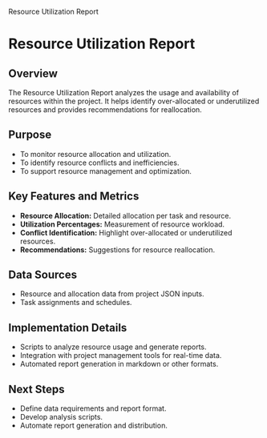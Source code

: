 Resource Utilization Report



# Resource Utilization Report

## Overview

The Resource Utilization Report analyzes the usage and availability of resources within the project. It helps identify over-allocated or underutilized resources and provides recommendations for reallocation.

## Purpose

* To monitor resource allocation and utilization.
* To identify resource conflicts and inefficiencies.
* To support resource management and optimization.

## Key Features and Metrics

* **Resource Allocation:** Detailed allocation per task and resource.
* **Utilization Percentages:** Measurement of resource workload.
* **Conflict Identification:** Highlight over-allocated or underutilized resources.
* **Recommendations:** Suggestions for resource reallocation.

## Data Sources

* Resource and allocation data from project JSON inputs.
* Task assignments and schedules.

## Implementation Details

* Scripts to analyze resource usage and generate reports.
* Integration with project management tools for real-time data.
* Automated report generation in markdown or other formats.

## Next Steps

* Define data requirements and report format.
* Develop analysis scripts.
* Automate report generation and distribution.